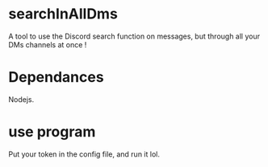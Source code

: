 # searchInAllDms
A tool to use the Discord search function on messages, but through all your DMs channels at once !

# Dependances
Nodejs.

# use program
Put your token in the config file, and run it lol.
